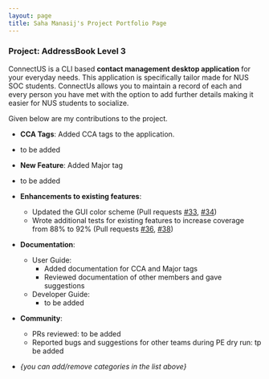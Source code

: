 ```yaml
---
layout: page
title: Saha Manasij's Project Portfolio Page
---
```


### Project: AddressBook Level 3

ConnectUS is a CLI based **contact management desktop application** for your everyday needs. This application is specifically tailor made for NUS SOC students. ConnectUs allows you to maintain a record of each and every person you have met with the option to add further details making it easier for NUS students to socialize.

Given below are my contributions to the project.

* **CCA Tags**: Added CCA tags to the application.
* to be added

* **New Feature**: Added Major tag
* to be added


* **Enhancements to existing features**:
  * Updated the GUI color scheme (Pull requests [\#33](), [\#34]())
  * Wrote additional tests for existing features to increase coverage from 88% to 92% (Pull requests [\#36](), [\#38]())

* **Documentation**:
  * User Guide:
    * Added documentation for CCA and Major tags
    * Reviewed documentation of other members and gave suggestions
  * Developer Guide:
    * to be added

* **Community**:
  * PRs reviewed: to be added
  * Reported bugs and suggestions for other teams during PE dry run: tp be added




* _{you can add/remove categories in the list above}_
